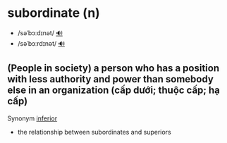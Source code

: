 # subordinate (n)

- /səˈbɔːdɪnət/ [🔊](https://www.oxfordlearnersdictionaries.com/media/english/uk_pron/s/sub/subor/subordinate__gb_1.mp3)
- /səˈbɔːrdɪnət/ [🔊](https://www.oxfordlearnersdictionaries.com/media/english/us_pron/s/sub/subor/subordinate__us_1.mp3)

## (People in society) a person who has a position with less authority and power than somebody else in an organization (cấp dưới; thuộc cấp; hạ cấp)

Synonym [inferior](../i/inferior-n.md#people-in-society-a-person-who-is-not-as-good-as-somebody-else-a-person-who-is-lower-in-rank-or-status-kém-hạ-cấp-thuộc-cấp-cấp-dưới)

- the relationship between subordinates and superiors